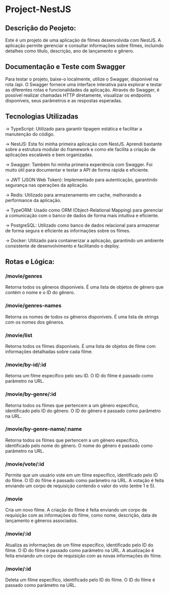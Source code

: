 # Project-NestJS

## Descrição do Peojeto:

Este é um projeto de uma aplicação de filmes desenvolvida com NestJS. A aplicação permite gerenciar e consultar informações sobre filmes, incluindo detalhes como título, descrição, ano de lançamento e gênero.

## Documentação e Teste com Swagger

Para testar o projeto, baixe-o localmente, utilize o Swagger, disponível na rota /api. O Swagger fornece uma interface interativa para explorar e testar as diferentes rotas e funcionalidades da aplicação. Através do Swagger, é possível realizar chamadas HTTP diretamente, visualizar os endpoints disponíveis, seus parâmetros e as respostas esperadas.

## Tecnologias Utilizadas


-> TypeScript: Utilizado para garantir tipagem estática e facilitar a manutenção do código.

-> NestJS: Esta foi minha primeira aplicação com NestJS. Aprendi bastante sobre a estrutura modular do framework e como ele facilita a criação de aplicações escaláveis e bem organizadas.

-> Swagger: Também foi minha primeira experiência com Swagger. Foi muito útil para documentar e testar a API de forma rápida e eficiente.

-> JWT (JSON Web Token): Implementado para autenticação, garantindo segurança nas operações da aplicação.

-> Redis: Utilizado para armazenamento em cache, melhorando a performance da aplicação.

-> TypeORM: Usado como ORM (Object-Relational Mapping) para gerenciar a comunicação com o banco de dados de forma mais intuitiva e eficiente.

-> PostgreSQL: Utilizado como banco de dados relacional para armazenar de forma segura e eficiente as informações sobre os filmes.

-> Docker: Utilizado para containerizar a aplicação, garantindo um ambiente consistente de desenvolvimento e facilitando o deploy.

## Rotas e Lógica:

### /movie/genres
Retorna todos os gêneros disponíveis. É uma lista de objetos de gênero que contém o nome e o ID do gênero.

### /movie/genres-names
Retorna os nomes de todos os gêneros disponíveis. É uma lista de strings com os nomes dos gêneros.

### /movie/list
Retorna todos os filmes disponíveis. É uma lista de objetos de filme com informações detalhadas sobre cada filme.

### /movie/by-id/:id
Retorna um filme específico pelo seu ID. O ID do filme é passado como parâmetro na URL.

### /movie/by-genre/:id
Retorna todos os filmes que pertencem a um gênero específico, identificado pelo ID do gênero. O ID do gênero é passado como parâmetro na URL.

### /movie/by-genre-name/:name
Retorna todos os filmes que pertencem a um gênero específico, identificado pelo nome do gênero. O nome do gênero é passado como parâmetro na URL.

### /movie/vote/:id
Permite que um usuário vote em um filme específico, identificado pelo ID do filme. O ID do filme é passado como parâmetro na URL. A votação é feita enviando um corpo de requisição contendo o valor do voto (entre 1 e 5).

### /movie
Cria um novo filme. A criação do filme é feita enviando um corpo de requisição com as informações do filme, como nome, descrição, data de lançamento e gêneros associados.

### /movie/:id
Atualiza as informações de um filme específico, identificado pelo ID do filme. O ID do filme é passado como parâmetro na URL. A atualização é feita enviando um corpo de requisição com as novas informações do filme.

### /movie/:id
Deleta um filme específico, identificado pelo ID do filme. O ID do filme é passado como parâmetro na URL.
